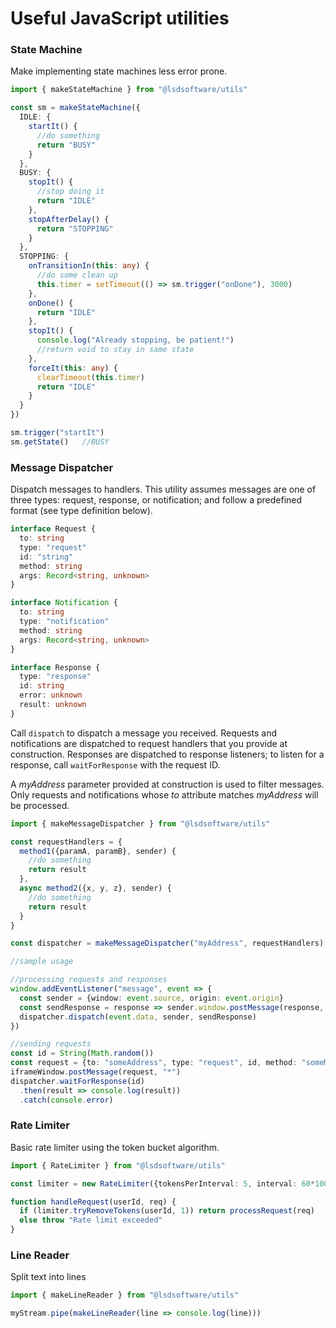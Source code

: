 # Useful JavaScript utilities


### State Machine
Make implementing state machines less error prone.

```typescript
import { makeStateMachine } from "@lsdsoftware/utils"

const sm = makeStateMachine({
  IDLE: {
    startIt() {
      //do something
      return "BUSY"
    }
  },
  BUSY: {
    stopIt() {
      //stop doing it
      return "IDLE"
    },
    stopAfterDelay() {
      return "STOPPING"
    }
  },
  STOPPING: {
    onTransitionIn(this: any) {
      //do some clean up
      this.timer = setTimeout(() => sm.trigger("onDone"), 3000)
    },
    onDone() {
      return "IDLE"
    },
    stopIt() {
      console.log("Already stopping, be patient!")
      //return void to stay in same state
    },
    forceIt(this: any) {
      clearTimeout(this.timer)
      return "IDLE"
    }
  }
})

sm.trigger("startIt")
sm.getState()   //BUSY
```



### Message Dispatcher
Dispatch messages to handlers.  This utility assumes messages are one of three types: request, response, or notification; and follow a predefined format (see type definition below).

```typescript
interface Request {
  to: string
  type: "request"
  id: "string"
  method: string
  args: Record<string, unknown>
}

interface Notification {
  to: string
  type: "notification"
  method: string
  args: Record<string, unknown>
}

interface Response {
  type: "response"
  id: string
  error: unknown
  result: unknown
}
```

Call `dispatch` to dispatch a message you received.  Requests and notifications are dispatched to request handlers that you provide at construction.  Responses are dispatched to response listeners; to listen for a response, call `waitForResponse` with the request ID.

A _myAddress_ parameter provided at construction is used to filter messages.  Only requests and notifications whose _to_ attribute matches _myAddress_ will be processed.

```typescript
import { makeMessageDispatcher } from "@lsdsoftware/utils"

const requestHandlers = {
  method1({paramA, paramB}, sender) {
    //do something
    return result
  },
  async method2({x, y, z}, sender) {
    //do something
    return result
  }
}

const dispatcher = makeMessageDispatcher("myAddress", requestHandlers)

//sample usage

//processing requests and responses
window.addEventListener("message", event => {
  const sender = {window: event.source, origin: event.origin}
  const sendResponse = response => sender.window.postMessage(response, sender.origin)
  dispatcher.dispatch(event.data, sender, sendResponse)
})

//sending requests
const id = String(Math.random())
const request = {to: "someAddress", type: "request", id, method: "someMethod", args: {}}
iframeWindow.postMessage(request, "*")
dispatcher.waitForResponse(id)
  .then(result => console.log(result))
  .catch(console.error)
```



### Rate Limiter
Basic rate limiter using the token bucket algorithm.

```typescript
import { RateLimiter } from "@lsdsoftware/utils"

const limiter = new RateLimiter({tokensPerInterval: 5, interval: 60*1000})

function handleRequest(userId, req) {
  if (limiter.tryRemoveTokens(userId, 1)) return processRequest(req)
  else throw "Rate limit exceeded"
}
```



### Line Reader
Split text into lines

```typescript
import { makeLineReader } from "@lsdsoftware/utils"

myStream.pipe(makeLineReader(line => console.log(line)))
```
